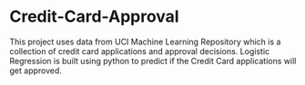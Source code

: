 # Credit-Card-Approval

This project uses data from UCI Machine Learning Repository which is a collection of credit card applications and approval decisions. Logistic Regression is built using python to predict if the Credit Card applications will get approved.
